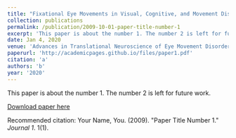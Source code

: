 ```yaml
---
title: "Fixational Eye Movements in Visual, Cognitive, and Movement Disorders"
collection: publications
permalink: /publication/2009-10-01-paper-title-number-1
excerpt: 'This paper is about the number 1. The number 2 is left for future work.'
date: Jan 4, 2020
venue: 'Advances in Translational Neuroscience of Eye Movement Disorders'
paperurl: 'http://academicpages.github.io/files/paper1.pdf'
citation: 'a'
authors: 'b'
year: '2020'
---
```

This paper is about the number 1. The number 2 is left for future work.

[Download paper here](http://academicpages.github.io/files/paper1.pdf)

Recommended citation: Your Name, You. (2009). "Paper Title Number 1." <i>Journal 1</i>. 1(1).
